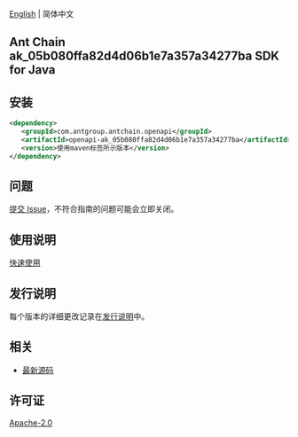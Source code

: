 [English](README.md) | 简体中文

## Ant Chain ak_05b080ffa82d4d06b1e7a357a34277ba SDK for Java

## 安装

```xml
<dependency>
   <groupId>com.antgroup.antchain.openapi</groupId>
   <artifactId>openapi-ak_05b080ffa82d4d06b1e7a357a34277ba</artifactId>
   <version>使用maven标签所示版本</version>
</dependency>
```

## 问题

[提交 Issue](https://github.com/alipay/antchain-openapi-prod-sdk/issues/new)，不符合指南的问题可能会立即关闭。

## 使用说明

[快速使用](https://github.com/alipay/antchain-openapi-prod-sdk)

## 发行说明

每个版本的详细更改记录在[发行说明](./ChangeLog.txt)中。

## 相关

- [最新源码](https://github.com/alipay/antchain-openapi-prod-sdk/)

## 许可证

[Apache-2.0](http://www.apache.org/licenses/LICENSE-2.0)
